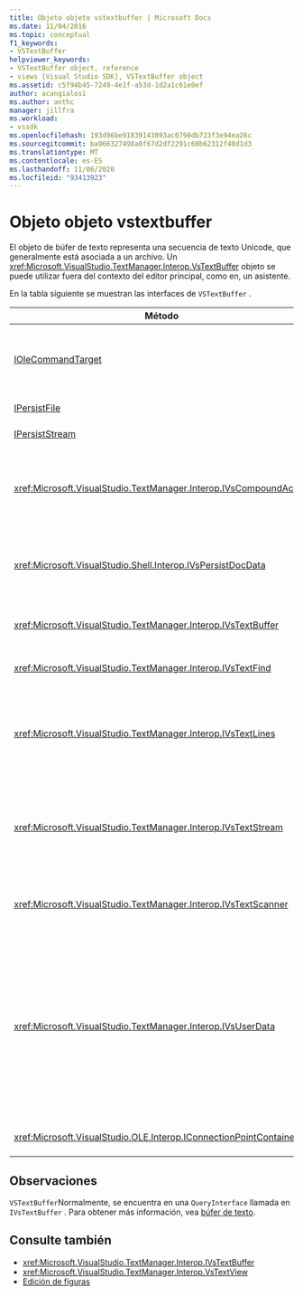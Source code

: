 ```yaml
---
title: Objeto objeto vstextbuffer | Microsoft Docs
ms.date: 11/04/2016
ms.topic: conceptual
f1_keywords:
- VSTextBuffer
helpviewer_keywords:
- VSTextBuffer object, reference
- views [Visual Studio SDK], VSTextBuffer object
ms.assetid: c5f94b45-7249-4e1f-a53d-1d2a1c61e0ef
author: acangialosi
ms.author: anthc
manager: jillfra
ms.workload:
- vssdk
ms.openlocfilehash: 193d96be91839143893ac0798db723f3e94ea26c
ms.sourcegitcommit: ba966327498a0f67d2df2291c60b62312f40d1d3
ms.translationtype: MT
ms.contentlocale: es-ES
ms.lasthandoff: 11/06/2020
ms.locfileid: "93413923"
---
```

# <a name="vstextbuffer-object"></a>Objeto objeto vstextbuffer
El objeto de búfer de texto representa una secuencia de texto Unicode, que generalmente está asociada a un archivo. Un <xref:Microsoft.VisualStudio.TextManager.Interop.VsTextBuffer> objeto se puede utilizar fuera del contexto del editor principal, como en, un asistente.

 En la tabla siguiente se muestran las interfaces de `VSTextBuffer` .

|Método|Descripción|
|------------|-----------------|
|[IOleCommandTarget](/windows/desktop/api/docobj/nn-docobj-iolecommandtarget)|Interfaz OLE estándar. Se utiliza para el control de deshacer y rehacer en el búfer.|
|[IPersistFile](/windows/desktop/api/objidl/nn-objidl-ipersistfile)|Interfaz OLE estándar.|
|[IPersistStream](/windows/desktop/api/objidl/nn-objidl-ipersiststream)|Interfaz OLE estándar.|
|<xref:Microsoft.VisualStudio.TextManager.Interop.IVsCompoundAction>|Habilita la creación de acciones de compuestos (es decir, acciones agrupadas en una sola unidad de deshacer/rehacer).|
|<xref:Microsoft.VisualStudio.Shell.Interop.IVsPersistDocData>|Habilita la persistencia de los datos de documento administrados por el búfer de texto.|
|<xref:Microsoft.VisualStudio.TextManager.Interop.IVsTextBuffer>|Proporciona servicios básicos; lo usan muchos clientes.|
|<xref:Microsoft.VisualStudio.TextManager.Interop.IVsTextFind>|Se usa para buscar en un búfer.|
|<xref:Microsoft.VisualStudio.TextManager.Interop.IVsTextLines>|Proporciona funciones de lectura y escritura que usan coordenadas bidimensionales. Se hereda de `IVsTextBuffer`.|
|<xref:Microsoft.VisualStudio.TextManager.Interop.IVsTextStream>|Proporciona capacidades de lectura y escritura mediante coordenadas unidimensionales. Se hereda de `IVsTextBuffer`.|
|<xref:Microsoft.VisualStudio.TextManager.Interop.IVsTextScanner>|Proporciona acceso secuencial rápido y orientado a secuencias al texto del búfer.|
|<xref:Microsoft.VisualStudio.TextManager.Interop.IVsUserData>|Proporciona acceso a una colección genérica de propiedades. La propiedad más importante es el nombre, o moniker, del búfer. Puede almacenar sus propios datos aleatorios en el búfer con esta interfaz mediante la creación de un GUID y su uso como clave.|
|<xref:Microsoft.VisualStudio.OLE.Interop.IConnectionPointContainer>|Admite puntos de conexión para eventos.|

## <a name="remarks"></a>Observaciones
 `VSTextBuffer`Normalmente, se encuentra en una `QueryInterface` llamada en `IVsTextBuffer` . Para obtener más información, vea [búfer de texto](/previous-versions/visualstudio/visual-studio-2015/extensibility/accessing-the-text-buffer-by-using-the-legacy-api?preserve-view=true&view=vs-2015).

## <a name="see-also"></a>Consulte también
- <xref:Microsoft.VisualStudio.TextManager.Interop.IVsTextBuffer>
- <xref:Microsoft.VisualStudio.TextManager.Interop.VsTextView>
- [Edición de figuras](https://www.microsoft.com/download/details.aspx?id=55984)